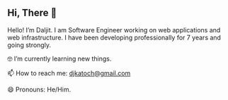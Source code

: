 ## Hi, There 👋

Hello! I’m Daljit. I am Software Engineer working on web applications and web infrastructure. I have been developing professionally for 7 years and going strongly.

🤓 I’m currently learning new things.

📫 How to reach me: djkatoch@gmail.com

😄 Pronouns: He/Him.



